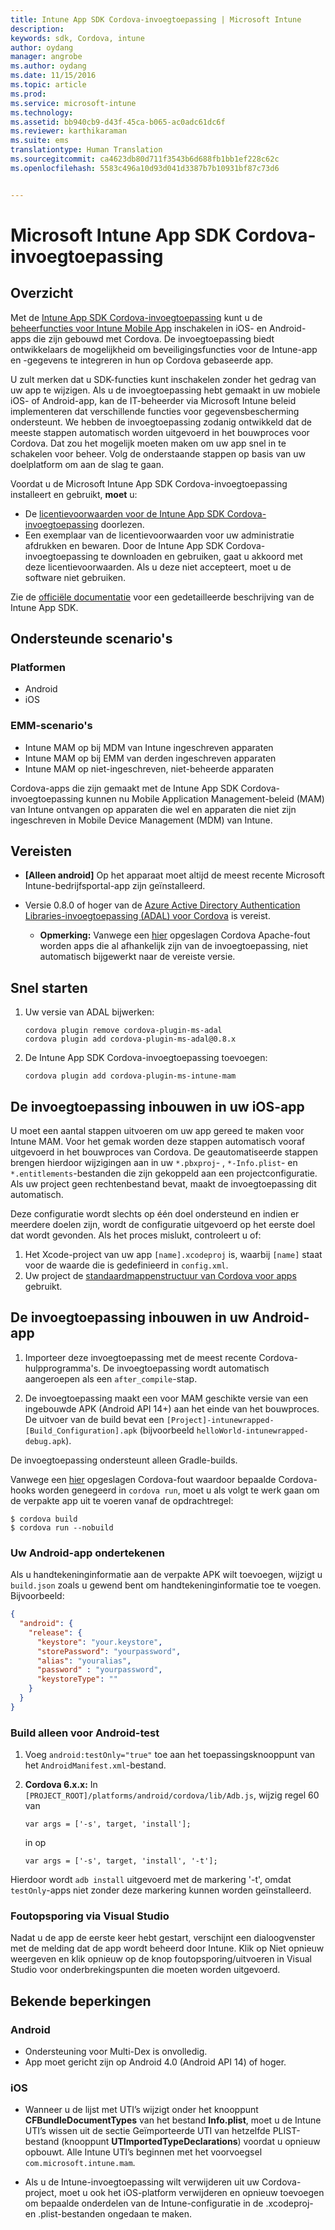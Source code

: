 ```yaml
---
title: Intune App SDK Cordova-invoegtoepassing | Microsoft Intune
description: 
keywords: sdk, Cordova, intune
author: oydang
manager: angrobe
ms.author: oydang
ms.date: 11/15/2016
ms.topic: article
ms.prod: 
ms.service: microsoft-intune
ms.technology: 
ms.assetid: bb940cb9-d43f-45ca-b065-ac0adc61dc6f
ms.reviewer: karthikaraman
ms.suite: ems
translationtype: Human Translation
ms.sourcegitcommit: ca4623db80d711f3543b6d688fb1bb1ef228c62c
ms.openlocfilehash: 5583c496a10d93d041d3387b7b10931bf87c73d6


---
```

# ﻿<a name="microsoft-intune-app-sdk-cordova-plugin"></a>Microsoft Intune App SDK Cordova-invoegtoepassing

## <a name="overview"></a>Overzicht

Met de [Intune App SDK Cordova-invoegtoepassing](https://github.com/msintuneappsdk/cordova-plugin-ms-intune-mam) kunt u de [beheerfuncties voor Intune Mobile App](/intune/deploy-use/protect-app-data-using-mobile-app-management-policies-with-microsoft-intune) inschakelen in iOS- en Android-apps die zijn gebouwd met Cordova. De invoegtoepassing biedt ontwikkelaars de mogelijkheid om beveiligingsfuncties voor de Intune-app en -gegevens te integreren in hun op Cordova gebaseerde app.

U zult merken dat u SDK-functies kunt inschakelen zonder het gedrag van uw app te wijzigen. Als u de invoegtoepassing hebt gemaakt in uw mobiele iOS- of Android-app, kan de IT-beheerder via Microsoft Intune beleid implementeren dat verschillende functies voor gegevensbescherming ondersteunt. We hebben de invoegtoepassing zodanig ontwikkeld dat de meeste stappen automatisch worden uitgevoerd in het bouwproces voor Cordova. Dat zou het mogelijk moeten maken om uw app snel in te schakelen voor beheer. Volg de onderstaande stappen op basis van uw doelplatform om aan de slag te gaan.

Voordat u de Microsoft Intune App SDK Cordova-invoegtoepassing installeert en gebruikt, **moet** u:

* De [licentievoorwaarden voor de Intune App SDK Cordova-invoegtoepassing](https://github.com/msintuneappsdk/cordova-plugin-ms-intune-mam/blob/master/Intune_App_SDK_Cordova_plugin_RTM_license.pdf) doorlezen.
* Een exemplaar van de licentievoorwaarden voor uw administratie afdrukken en bewaren. Door de Intune App SDK Cordova-invoegtoepassing te downloaden en gebruiken, gaat u akkoord met deze licentievoorwaarden.  Als u deze niet accepteert, moet u de software niet gebruiken.

Zie de [officiële documentatie](/intune/develop/intune-app-sdk) voor een gedetailleerde beschrijving van de Intune App SDK.

## <a name="supported-scenarios"></a>Ondersteunde scenario's

### <a name="platforms"></a>Platformen
* Android
* iOS


### <a name="emm-scenarios"></a>EMM-scenario's

* Intune MAM op bij MDM van Intune ingeschreven apparaten
* Intune MAM op bij EMM van derden ingeschreven apparaten
* Intune MAM op niet-ingeschreven, niet-beheerde apparaten

Cordova-apps die zijn gemaakt met de Intune App SDK Cordova-invoegtoepassing kunnen nu Mobile Application Management-beleid (MAM) van Intune ontvangen op apparaten die wel en apparaten die niet zijn ingeschreven in Mobile Device Management (MDM) van Intune.



## <a name="prerequisites"></a>Vereisten

* **[Alleen android]** Op het apparaat moet altijd de meest recente Microsoft Intune-bedrijfsportal-app zijn geïnstalleerd.


* Versie 0.8.0 of hoger van de [Azure Active Directory Authentication Libraries-invoegtoepassing (ADAL) voor Cordova](https://github.com/AzureAD/azure-activedirectory-library-for-cordova) is vereist.
  * **Opmerking:** Vanwege een [hier](https://issues.apache.org/jira/browse/CB-6227?jql=text%20~%20%22plugin%20dependency%22) opgeslagen Cordova Apache-fout worden apps die al afhankelijk zijn van de invoegtoepassing, niet automatisch bijgewerkt naar de vereiste versie.

## <a name="quick-start"></a>Snel starten

1. Uw versie van ADAL bijwerken:

    ```
    cordova plugin remove cordova-plugin-ms-adal
    cordova plugin add cordova-plugin-ms-adal@0.8.x
    ```

2. De Intune App SDK Cordova-invoegtoepassing toevoegen:

    ```
    cordova plugin add cordova-plugin-ms-intune-mam
    ```

## <a name="how-to-build-the-plugin-into-your-ios-app"></a>De invoegtoepassing inbouwen in uw iOS-app

U moet een aantal stappen uitvoeren om uw app gereed te maken voor Intune MAM. Voor het gemak worden deze stappen automatisch vooraf uitgevoerd in het bouwproces van Cordova. De geautomatiseerde stappen brengen hierdoor wijzigingen aan in uw `*.pbxproj`- , `*-Info.plist`- en `*.entitlements`-bestanden die zijn gekoppeld aan een projectconfiguratie. Als uw project geen rechtenbestand bevat, maakt de invoegtoepassing dit automatisch.

Deze configuratie wordt slechts op één doel ondersteund en indien er meerdere doelen zijn, wordt de configuratie uitgevoerd op het eerste doel dat wordt gevonden. Als het proces mislukt, controleert u of:

1. Het Xcode-project van uw app `[name].xcodeproj` is, waarbij `[name]` staat voor de waarde die is gedefinieerd in `config.xml`.
2. Uw project de [standaardmappenstructuur van Cordova voor apps](https://cordova.apache.org/docs/en/latest/reference/cordova-cli/index.html#directory-structure) gebruikt.

## <a name="how-to-build-the-plugin-into-your-android-app"></a>De invoegtoepassing inbouwen in uw Android-app

1. Importeer deze invoegtoepassing met de meest recente Cordova-hulpprogramma's. De invoegtoepassing wordt automatisch aangeroepen als een `after_compile`-stap.

2. De invoegtoepassing maakt een voor MAM geschikte versie van een ingebouwde APK (Android API 14+) aan het einde van het bouwproces. De uitvoer van de build bevat een `[Project]-intunewrapped-[Build_Configuration].apk` (bijvoorbeeld `helloWorld-intunewrapped-debug.apk`).

De invoegtoepassing ondersteunt alleen Gradle-builds.

Vanwege een [hier](https://issues.apache.org/jira/browse/CB-9434) opgeslagen Cordova-fout waardoor bepaalde Cordova-hooks worden genegeerd in `cordova run`, moet u als volgt te werk gaan om de verpakte app uit te voeren vanaf de opdrachtregel:

```
$ cordova build
$ cordova run --nobuild
```


### <a name="signing-your-android-app"></a>Uw Android-app ondertekenen
Als u handtekeninginformatie aan de verpakte APK wilt toevoegen, wijzigt u `build.json` zoals u gewend bent om handtekeninginformatie toe te voegen. Bijvoorbeeld:
```json
{
  "android": {
    "release": {
      "keystore": "your.keystore",
      "storePassword": "yourpassword",
      "alias": "youralias",
      "password" : "yourpassword",
      "keystoreType": ""
    }
  }
}
```

### <a name="build-for-android-test-only"></a>Build alleen voor Android-test

1. Voeg `android:testOnly="true"` toe aan het toepassingsknooppunt van het `AndroidManifest.xml`-bestand.


2. **Cordova 6.x.x:** In `[PROJECT_ROOT]/platforms/android/cordova/lib/Adb.js`, wijzig regel 60 van

    ```
    var args = ['-s', target, 'install'];
    ```
    in op
    ```
    var args = ['-s', target, 'install', '-t'];
    ```

Hierdoor wordt `adb install` uitgevoerd met de markering '-t', omdat `testOnly`-apps niet zonder deze markering kunnen worden geïnstalleerd.

### <a name="debugging-from-visual-studio"></a>Foutopsporing via Visual Studio
Nadat u de app de eerste keer hebt gestart, verschijnt een dialoogvenster met de melding dat de app wordt beheerd door Intune. Klik op Niet opnieuw weergeven en klik opnieuw op de knop foutopsporing/uitvoeren in Visual Studio voor onderbrekingspunten die moeten worden uitgevoerd.

## <a name="known-limitations"></a>Bekende beperkingen
### <a name="android"></a>Android
* Ondersteuning voor Multi-Dex is onvolledig.
* App moet gericht zijn op Android 4.0 (Android API 14) of hoger.

### <a name="ios"></a>iOS
* Wanneer u de lijst met UTI’s wijzigt onder het knooppunt **CFBundleDocumentTypes** van het bestand **Info.plist**, moet u de Intune UTI’s wissen uit de sectie Geïmporteerde UTI van hetzelfde PLIST-bestand (knooppunt **UTImportedTypeDeclarations**) voordat u opnieuw opbouwt. Alle Intune UTI’s beginnen met het voorvoegsel `com.microsoft.intune.mam`.

* Als u de Intune-invoegtoepassing wilt verwijderen uit uw Cordova-project, moet u ook het iOS-platform verwijderen en opnieuw toevoegen om bepaalde onderdelen van de Intune-configuratie in de .xcodeproj- en .plist-bestanden ongedaan te maken.



<!--HONumber=Nov16_HO3-->



